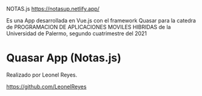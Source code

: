 NOTAS.js
https://notasup.netlify.app/

Es una App desarrollada en Vue.js con el framework Quasar para la catedra de 
PROGRAMACION DE APLICACIONES MOVILES HIBRIDAS 
de la Universidad de Palermo, segundo cuatrimestre del 2021


# Quasar App (Notas.js)

Realizado por Leonel Reyes.

https://github.com/LeonelReyes
